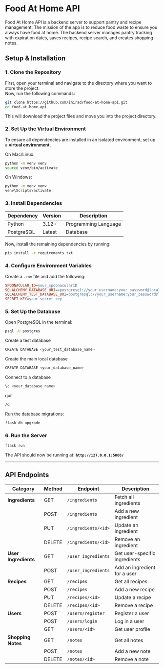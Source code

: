 # Food At Home API

Food At Home API is a backend server to support pantry and recipe management. The mission of the app is to reduce food waste to ensure you always have food at home. The backend server manages pantry tracking with expiration dates, saves recipes, recipe search, and creates shopping notes.


## Setup & Installation

### 1. Clone the Repository
First, open your terminal and navigate to the directory where you want to store the project.  
Now, run the following commands:
```sh
git clone https://github.com/ihirad/food-at-home-api.git
cd food-at-home-api
```
This will download the project files and move you into the project directory.

### 2. Set Up the Virtual Environment
To ensure all dependencies are installed in an isolated environment, set up a **virtual environment**.

On Mac/Linux:
```sh
python -m venv venv
source venv/bin/activate
```

On Windows:
```sh
python -m venv venv
venv\Scripts\activate
```

### 3. Install Dependencies
| Dependency         | Version  | Description |
|--------------------|----------|-------------|
| Python | 3.12+   | Programming Language |
| PostgreSQL             | Latest | Database |

Now, install the remaining dependencies by running:
```sh
pip install -r requirements.txt
```

### 4. Configure Environment Variables
Create a `.env` file and add the following:
```ini
SPOONACULAR_ID=your_spoonacularID
SQLALCHEMY_DATABASE_URI==postgresql://your_username:your_password@localhost/your_database_name
SQLALCHEMY_TEST_DATABASE_URI=postgresql://your_username:your_password@localhost/your_test_database_name
SECRET_KEY=your_secret_key
```

### 5. Set Up the Database
Open PostgreSQL in the terminal:
```sh
psql -U postgres
```
Create a test database
```sh
CREATE DATABASE <your_test_database_name>
```
Create the main local database
```sh
CREATE DATABASE <your_database_name>
```
Connect to a database
```sh
\c <your_database_name>
```
quit
```sh
/q
```
Run the database migrations:
```sh
flask db upgrade
```

### 6. Run the Server
```sh
flask run
```
The API should now be running at: **`http://127.0.0.1:5000/`**  

---

## API Endpoints

| **Category**         | **Method** | **Endpoint**               | **Description** |
|----------------------|-----------|----------------------------|----------------|
| **Ingredients**      | GET       | `/ingredients`             | Fetch all ingredients |
|                      | POST      | `/ingredients`             | Add a new ingredient |
|                      | PUT       | `/ingredients/<id>`        | Update an ingredient |
|                      | DELETE    | `/ingredients/<id>`        | Remove an ingredient |
| **User Ingredients** | GET       | `/user_ingredients`        | Get user-specific ingredients |
|                      | POST      | `/user_ingredients`        | Add an ingredient for a user |
| **Recipes**         | GET       | `/recipes`                 | Get all recipes |
|                      | POST      | `/recipes`                 | Add a new recipe |
|                      | PUT       | `/recipes/<id>`            | Update a recipe |
|                      | DELETE    | `/recipes/<id>`            | Remove a recipe |
| **Users**           | POST      | `/users/register`          | Register a user |
|                      | POST      | `/users/login`             | Log in a user |
|                      | GET       | `/users/<id>`              | Get user profile |
| **Shopping Notes**   | GET       | `/notes`                   | Get all notes |
|                      | POST      | `/notes`                   | Add a new note |
|                      | DELETE    | `/notes/<id>`              | Remove a note |